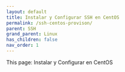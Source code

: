 ```yaml
---
layout: default
title: Instalar y Configurar SSH en CentOS
permalink: /ssh-centos-provison/
parent: SSH
grand_parent: Linux
has_children: false
nav_order: 1
---
```


This page: Instalar y Configurar en CentOS 